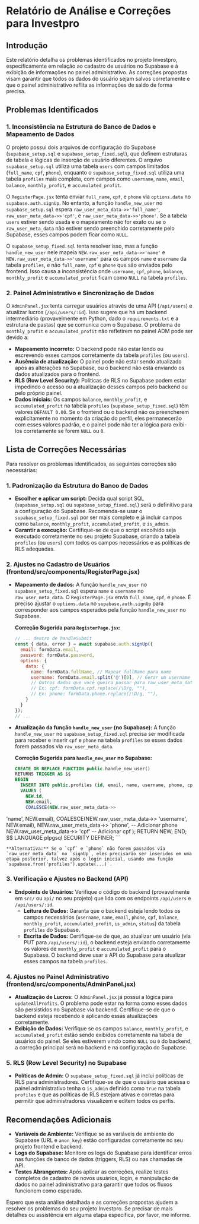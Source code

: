 # Relatório de Análise e Correções para Investpro

## Introdução

Este relatório detalha os problemas identificados no projeto Investpro, especificamente em relação ao cadastro de usuários no Supabase e à exibição de informações no painel administrativo. As correções propostas visam garantir que todos os dados do usuário sejam salvos corretamente e que o painel administrativo reflita as informações de saldo de forma precisa.

## Problemas Identificados

### 1. Inconsistência na Estrutura do Banco de Dados e Mapeamento de Dados

O projeto possui dois arquivos de configuração do Supabase (`supabase_setup.sql` e `supabase_setup_fixed.sql`), que definem estruturas de tabela e lógicas de inserção de usuário diferentes. O arquivo `supabase_setup.sql` utiliza uma tabela `users` com campos limitados (`full_name`, `cpf`, `phone`), enquanto o `supabase_setup_fixed.sql` utiliza uma tabela `profiles` mais completa, com campos como `username`, `name`, `email`, `balance`, `monthly_profit`, e `accumulated_profit`.

O `RegisterPage.jsx` tenta enviar `full_name`, `cpf`, e `phone` via `options.data` no `supabase.auth.signUp`. No entanto, a função `handle_new_user` no `supabase_setup.sql` espera `raw_user_meta_data->>'full_name'`, `raw_user_meta_data->>'cpf'`, e `raw_user_meta_data->>'phone'`. Se a tabela `users` estiver sendo usada e o mapeamento não for exato ou se o `raw_user_meta_data` não estiver sendo preenchido corretamente pelo Supabase, esses campos podem ficar como `NULL`.

O `supabase_setup_fixed.sql` tenta resolver isso, mas a função `handle_new_user` nele mapeia `NEW.raw_user_meta_data->>'name'` e `NEW.raw_user_meta_data->>'username'` para os campos `name` e `username` da tabela `profiles`, e não `full_name`, `cpf` e `phone` que são enviados pelo frontend. Isso causa a inconsistência onde `username`, `cpf`, `phone`, `balance`, `monthly_profit` e `accumulated_profit` ficam como `NULL` na tabela `profiles`.

### 2. Painel Administrativo e Sincronização de Dados

O `AdminPanel.jsx` tenta carregar usuários através de uma API (`/api/users`) e atualizar lucros (`/api/users/:id`). Isso sugere que há um backend intermediário (provavelmente em Python, dado o `requirements.txt` e a estrutura de pastas) que se comunica com o Supabase. O problema de `monthly_profit` e `accumulated_profit` não refletirem no painel ADM pode ser devido a:

*   **Mapeamento incorreto:** O backend pode não estar lendo ou escrevendo esses campos corretamente da tabela `profiles` (ou `users`).
*   **Ausência de atualização:** O painel pode não estar sendo atualizado após as alterações no Supabase, ou o backend não está enviando os dados atualizados para o frontend.
*   **RLS (Row Level Security):** Políticas de RLS no Supabase podem estar impedindo o acesso ou a atualização desses campos pelo backend ou pelo próprio painel.
*   **Dados iniciais:** Os campos `balance`, `monthly_profit`, e `accumulated_profit` na tabela `profiles` (`supabase_setup_fixed.sql`) têm valores `DEFAULT 0.00`. Se o frontend ou o backend não os preencherem explicitamente no momento da criação do perfil, eles permanecerão com esses valores padrão, e o painel pode não ter a lógica para exibi-los corretamente se forem `NULL` ou `0`.

## Lista de Correções Necessárias

Para resolver os problemas identificados, as seguintes correções são necessárias:

### 1. Padronização da Estrutura do Banco de Dados

*   **Escolher e aplicar um script:** Decida qual script SQL (`supabase_setup.sql` ou `supabase_setup_fixed.sql`) será o definitivo para a configuração do Supabase. Recomenda-se usar o `supabase_setup_fixed.sql` por ser mais completo e já incluir campos como `balance`, `monthly_profit`, `accumulated_profit`, e `is_admin`.
*   **Garantir a execução:** Certifique-se de que o script escolhido seja executado corretamente no seu projeto Supabase, criando a tabela `profiles` (ou `users`) com todos os campos necessários e as políticas de RLS adequadas.

### 2. Ajustes no Cadastro de Usuários (frontend/src/components/RegisterPage.jsx)

*   **Mapeamento de dados:** A função `handle_new_user` no `supabase_setup_fixed.sql` espera `name` e `username` no `raw_user_meta_data`. O `RegisterPage.jsx` envia `full_name`, `cpf`, e `phone`. É preciso ajustar o `options.data` no `supabase.auth.signUp` para corresponder aos campos esperados pela função `handle_new_user` no Supabase.

    **Correção Sugerida para `RegisterPage.jsx`:**

    ```javascript
    // ... dentro de handleSubmit
    const { data, error } = await supabase.auth.signUp({
      email: formData.email,
      password: formData.password,
      options: {
        data: {
          name: formData.fullName, // Mapear fullName para name
          username: formData.email.split('@')[0], // Gerar um username simples do email
          // Outros dados que você queira passar para raw_user_meta_data, se necessário
          // Ex: cpf: formData.cpf.replace(/\D/g, ""),
          // Ex: phone: formData.phone.replace(/\D/g, ""),
        }
      }
    });
    // ...
    ```

*   **Atualização da função `handle_new_user` (no Supabase):** A função `handle_new_user` no `supabase_setup_fixed.sql` precisa ser modificada para receber e inserir `cpf` e `phone` na tabela `profiles` se esses dados forem passados via `raw_user_meta_data`.

    **Correção Sugerida para `handle_new_user` no Supabase:**

    ```sql
    CREATE OR REPLACE FUNCTION public.handle_new_user()
    RETURNS TRIGGER AS $$
    BEGIN
      INSERT INTO public.profiles (id, email, name, username, phone, cpf)
      VALUES (
        NEW.id, 
        NEW.email,
        COALESCE(NEW.raw_user_meta_data->>
'name', NEW.email),
        COALESCE(NEW.raw_user_meta_data->>
'username', NEW.email),
        NEW.raw_user_meta_data->>
'phone', -- Adicionar phone
        NEW.raw_user_meta_data->>
'cpf'    -- Adicionar cpf
      );
      RETURN NEW;
    END;
    $$ LANGUAGE plpgsql SECURITY DEFINER;
    ```

    **Alternativa:** Se o `cpf` e `phone` não forem passados via `raw_user_meta_data` no `signUp`, eles precisarão ser inseridos em uma etapa posterior, talvez após o login inicial, usando uma função `supabase.from('profiles').update(...)`.

### 3. Verificação e Ajustes no Backend (API)

*   **Endpoints de Usuários:** Verifique o código do backend (provavelmente em `src/` ou `api/` no seu projeto) que lida com os endpoints `/api/users` e `/api/users/:id`.
    *   **Leitura de Dados:** Garanta que o backend esteja lendo todos os campos necessários (`username`, `name`, `email`, `phone`, `cpf`, `balance`, `monthly_profit`, `accumulated_profit`, `is_admin`, `status`) da tabela `profiles` do Supabase.
    *   **Escrita de Dados:** Certifique-se de que, ao atualizar um usuário (via PUT para `/api/users/:id`), o backend esteja enviando corretamente os valores de `monthly_profit` e `accumulated_profit` para o Supabase. O backend deve usar a API do Supabase para atualizar esses campos na tabela `profiles`.

### 4. Ajustes no Painel Administrativo (frontend/src/components/AdminPanel.jsx)

*   **Atualização de Lucros:** O `AdminPanel.jsx` já possui a lógica para `updateAllProfits`. O problema pode estar na forma como esses dados são persistidos no Supabase via backend. Certifique-se de que o backend esteja recebendo e aplicando essas atualizações corretamente.
*   **Exibição de Dados:** Verifique se os campos `balance`, `monthly_profit`, e `accumulated_profit` estão sendo exibidos corretamente na tabela de usuários do painel. Se eles estiverem vindo como `NULL` ou `0` do backend, a correção principal será no backend e na configuração do Supabase.

### 5. RLS (Row Level Security) no Supabase

*   **Políticas de Admin:** O `supabase_setup_fixed.sql` já inclui políticas de RLS para administradores. Certifique-se de que o usuário que acessa o painel administrativo tenha o `is_admin` definido como `true` na tabela `profiles` e que as políticas de RLS estejam ativas e corretas para permitir que administradores visualizem e editem todos os perfis.

## Recomendações Adicionais

*   **Variáveis de Ambiente:** Verifique se as variáveis de ambiente do Supabase (URL e `anon_key`) estão configuradas corretamente no seu projeto frontend e backend.
*   **Logs do Supabase:** Monitore os logs do Supabase para identificar erros nas funções de banco de dados (triggers, RLS) ou nas chamadas de API.
*   **Testes Abrangentes:** Após aplicar as correções, realize testes completos de cadastro de novos usuários, login, e manipulação de dados no painel administrativo para garantir que todos os fluxos funcionem como esperado.

Espero que esta análise detalhada e as correções propostas ajudem a resolver os problemas do seu projeto Investpro. Se precisar de mais detalhes ou assistência em alguma etapa específica, por favor, me informe.

